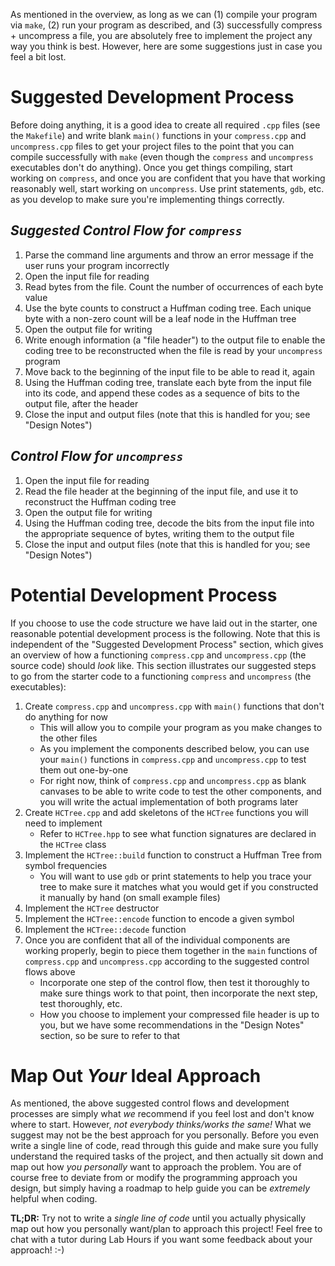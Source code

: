 As mentioned in the overview, as long as we can (1) compile your program via `make`, (2) run your program as described, and (3) successfully compress + uncompress a file, you are absolutely free to implement the project any way you think is best. However, here are some suggestions just in case you feel a bit lost.

# Suggested Development Process
Before doing anything, it is a good idea to create all required `.cpp` files (see the `Makefile`) and write blank `main()` functions in your `compress.cpp` and `uncompress.cpp` files to get your project files to the point that you can compile successfully with `make` (even though the `compress` and `uncompress` executables don't do anything). Once you get things compiling, start working on `compress`, and once you are confident that you have that working reasonably well, start working on `uncompress`. Use print statements, `gdb`, etc. as you develop to make sure you're implementing things correctly.

## *Suggested Control Flow for `compress`*
1. Parse the command line arguments and throw an error message if the user runs your program incorrectly
2. Open the input file for reading
3. Read bytes from the file. Count the number of occurrences of each byte value
4. Use the byte counts to construct a Huffman coding tree. Each unique byte with a non-zero count will be a leaf node in the Huffman tree
5. Open the output file for writing
6. Write enough information (a "file header") to the output file to enable the coding tree to be reconstructed when the file is read by your `uncompress` program
7. Move back to the beginning of the input file to be able to read it, again
8. Using the Huffman coding tree, translate each byte from the input file into its code, and append these codes as a sequence of bits to the output file, after the header
9. Close the input and output files (note that this is handled for you; see "Design Notes")

## *Control Flow for `uncompress`*
1. Open the input file for reading
2. Read the file header at the beginning of the input file, and use it to reconstruct the Huffman coding tree
3. Open the output file for writing
4. Using the Huffman coding tree, decode the bits from the input file into the appropriate sequence of bytes, writing them to the output file
5. Close the input and output files (note that this is handled for you; see "Design Notes")

# Potential Development Process
If you choose to use the code structure we have laid out in the starter, one reasonable potential development process is the following. Note that this is independent of the "Suggested Development Process" section, which gives an overview of how a functioning `compress.cpp` and `uncompress.cpp` (the source code) should *look* like. This section illustrates our suggested steps to go from the starter code to a functioning `compress` and `uncompress` (the executables):

1. Create `compress.cpp` and `uncompress.cpp` with `main()` functions that don't do anything for now
    * This will allow you to compile your program as you make changes to the other files
    * As you implement the components described below, you can use your `main()` functions in `compress.cpp` and `uncompress.cpp` to test them out one-by-one
    * For right now, think of `compress.cpp` and `uncompress.cpp` as blank canvases to be able to write code to test the other components, and you will write the actual implementation of both programs later
2. Create `HCTree.cpp` and add skeletons of the `HCTree` functions you will need to implement
    * Refer to `HCTree.hpp` to see what function signatures are declared in the `HCTree` class
3. Implement the `HCTree::build` function to construct a Huffman Tree from symbol frequencies
    * You will want to use `gdb` or print statements to help you trace your tree to make sure it matches what you would get if you constructed it manually by hand (on small example files)
4. Implement the `HCTree` destructor
5. Implement the `HCTree::encode` function to encode a given symbol
6. Implement the `HCTree::decode` function
7. Once you are confident that all of the individual components are working properly, begin to piece them together in the `main` functions of `compress.cpp` and `uncompress.cpp` according to the suggested control flows above
    * Incorporate one step of the control flow, then test it thoroughly to make sure things work to that point, then incorporate the next step, test thoroughly, etc.
    * How you choose to implement your compressed file header is up to you, but we have some recommendations in the "Design Notes" section, so be sure to refer to that

# Map Out *Your* Ideal Approach
As mentioned, the above suggested control flows and development processes are simply what *we* recommend if you feel lost and don't know where to start. However, *not everybody thinks/works the same!* What we suggest may not be the best approach for you personally. Before you even write a single line of code, read through this guide and make sure you fully understand the required tasks of the project, and then actually sit down and map out how *you personally* want to approach the problem. You are of course free to deviate from or modify the programming approach you design, but simply having a roadmap to help guide you can be *extremely* helpful when coding.

**TL;DR:** Try not to write a *single line of code* until you actually physically map out how you personally want/plan to approach this project! Feel free to chat with a tutor during Lab Hours if you want some feedback about your approach! :-)
